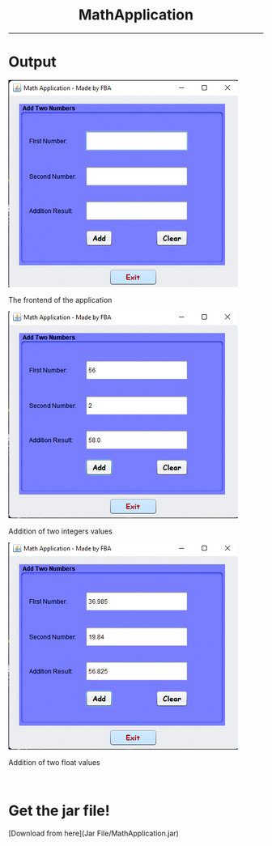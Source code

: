 <h1 align="center"> MathApplication </h1>
<hr>



# Output

![Image1](Image/First.jpg)

The frontend of the application

![Image2](Image/Second.jpg)

Addition of two integers values

![Image3](Image/Third.jpg)

Addition of two float values

<br>

# Get the jar file!

[Download from here](Jar File/MathApplication.jar)

